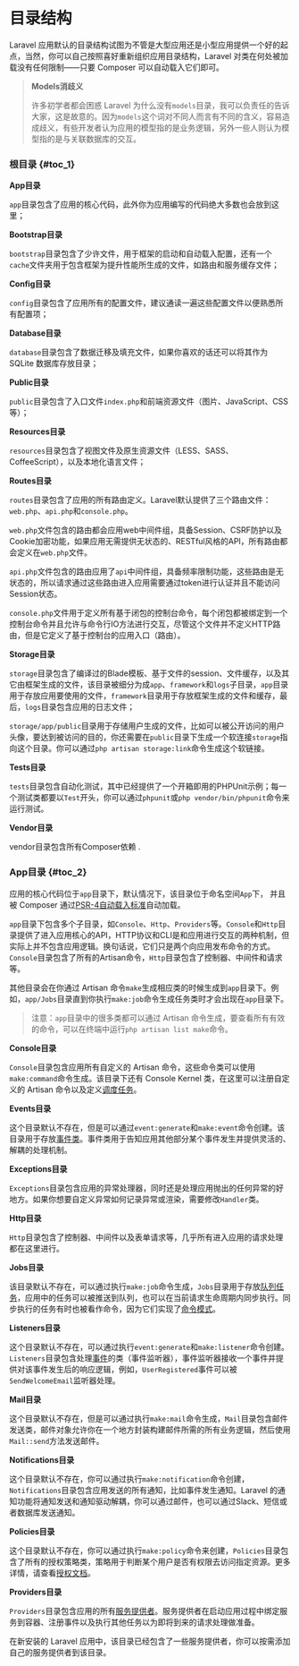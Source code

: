 # 目录结构

Laravel 应用默认的目录结构试图为不管是大型应用还是小型应用提供一个好的起点，当然，你可以自己按照喜好重新组织应用目录结构，Laravel 对类在何处被加载没有任何限制——只要 Composer 可以自动载入它们即可。

> **Models消歧义**
>
> 许多初学者都会困惑 Laravel 为什么没有`models`目录，我可以负责任的告诉大家，这是故意的。因为`models`这个词对不同人而言有不同的含义，容易造成歧义，有些开发者认为应用的模型指的是业务逻辑，另外一些人则认为模型指的是与关联数据库的交互。

### 根目录 {#toc_1}

**App目录**

`app`目录包含了应用的核心代码，此外你为应用编写的代码绝大多数也会放到这里；

**Bootstrap目录**

`bootstrap`目录包含了少许文件，用于框架的启动和自动载入配置，还有一个`cache`文件夹用于包含框架为提升性能所生成的文件，如路由和服务缓存文件；

**Config目录**

`config`目录包含了应用所有的配置文件，建议通读一遍这些配置文件以便熟悉所有配置项；

**Database目录**

`database`目录包含了数据迁移及填充文件，如果你喜欢的话还可以将其作为 SQLite 数据库存放目录；

**Public目录**

`public`目录包含了入口文件`index.php`和前端资源文件（图片、JavaScript、CSS等）；

**Resources目录**

`resources`目录包含了视图文件及原生资源文件（LESS、SASS、CoffeeScript），以及本地化语言文件；

**Routes目录**

`routes`目录包含了应用的所有路由定义。Laravel默认提供了三个路由文件：`web.php`、`api.php`和`console.php`。

`web.php`文件包含的路由都会应用web中间件组，具备Session、CSRF防护以及Cookie加密功能，如果应用无需提供无状态的、RESTful风格的API，所有路由都会定义在`web.php`文件。

`api.php`文件包含的路由应用了`api`中间件组，具备频率限制功能，这些路由是无状态的，所以请求通过这些路由进入应用需要通过token进行认证并且不能访问Session状态。

`console.php`文件用于定义所有基于闭包的控制台命令，每个闭包都被绑定到一个控制台命令并且允许与命令行IO方法进行交互，尽管这个文件并不定义HTTP路由，但是它定义了基于控制台的应用入口（路由）。

**Storage目录**

`storage`目录包含了编译过的Blade模板、基于文件的session、文件缓存，以及其它由框架生成的文件，该目录被细分为成`app`、`framework`和`logs`子目录，`app`目录用于存放应用要使用的文件，`framework`目录用于存放框架生成的文件和缓存，最后，`logs`目录包含应用的日志文件；

`storage/app/public`目录用于存储用户生成的文件，比如可以被公开访问的用户头像，要达到被访问的目的，你还需要在`public`目录下生成一个软连接`storage`指向这个目录。你可以通过`php artisan storage:link`命令生成这个软链接。

**Tests目录**

`tests`目录包含自动化测试，其中已经提供了一个开箱即用的PHPUnit示例；每一个测试类都要以`Test`开头，你可以通过`phpunit`或`php vendor/bin/phpunit`命令来运行测试。

**Vendor目录**

vendor目录包含所有Composer依赖 . 

### App目录 {#toc_2}

应用的核心代码位于`app`目录下，默认情况下，该目录位于命名空间`App`下， 并且被 Composer 通过[PSR-4自动载入标准](http://www.php-fig.org/psr/psr-4/)自动加载。

`app`目录下包含多个子目录，如`Console`、`Http`、`Providers`等。`Console`和`Http`目录提供了进入应用核心的API，HTTP协议和CLI是和应用进行交互的两种机制，但实际上并不包含应用逻辑。换句话说，它们只是两个向应用发布命令的方式。`Console`目录包含了所有的Artisan命令，`Http`目录包含了控制器、中间件和请求等。

其他目录会在你通过 Artisan 命令`make`生成相应类的时候生成到`app`目录下。例如，`app/Jobs`目录直到你执行`make:job`命令生成任务类时才会出现在`app`目录下。

> 注意：`app`目录中的很多类都可以通过 Artisan 命令生成，要查看所有有效的命令，可以在终端中运行`php artisan list make`命令。

**Console目录**

`Console`目录包含应用所有自定义的 Artisan 命令，这些命令类可以使用`make:command`命令生成。该目录下还有 Console Kernel 类，在这里可以注册自定义的 Artisan 命令以及定义[调度任务](https://laravel.com/docs/5.4/scheduling)。

**Events目录**

这个目录默认不存在，但是可以通过`event:generate`和`make:event`命令创建。该目录用于存放[事件类](https://laravel.com/docs/5.4/events)。事件类用于告知应用其他部分某个事件发生并提供灵活的、解耦的处理机制。

**Exceptions目录**

`Exceptions`目录包含应用的异常处理器，同时还是处理应用抛出的任何异常的好地方。如果你想要自定义异常如何记录异常或渲染，需要修改`Handler`类。

**Http目录**

`Http`目录包含了控制器、中间件以及表单请求等，几乎所有进入应用的请求处理都在这里进行。

**Jobs目录**

该目录默认不存在，可以通过执行`make:job`命令生成，`Jobs`目录用于存放[队列任务](https://laravel.com/docs/5.4/queues)，应用中的任务可以被推送到队列，也可以在当前请求生命周期内同步执行。同步执行的任务有时也被看作命令，因为它们实现了[命令模式](http://laravelacademy.org/post/2871.html)。

**Listeners目录**

这个目录默认不存在，可以通过执行`event:generate`和`make:listener`命令创建。`Listeners`目录包含处理[事件](https://laravel.com/docs/5.4/events)的类（事件监听器），事件监听器接收一个事件并提供对该事件发生后的响应逻辑，例如，`UserRegistered`事件可以被`SendWelcomeEmail`监听器处理。

**Mail目录**

这个目录默认不存在，但是可以通过执行`make:mail`命令生成，`Mail`目录包含邮件发送类，邮件对象允许你在一个地方封装构建邮件所需的所有业务逻辑，然后使用`Mail::send`方法发送邮件。

**Notifications目录**

这个目录默认不存在，你可以通过执行`make:notification`命令创建，`Notifications`目录包含应用发送的所有通知，比如事件发生通知。Laravel 的通知功能将通知发送和通知驱动解耦，你可以通过邮件，也可以通过Slack、短信或者数据库发送通知。

**Policies目录**

这个目录默认不存在，你可以通过执行`make:policy`命令来创建，`Policies`目录包含了所有的授权策略类，策略用于判断某个用户是否有权限去访问指定资源。更多详情，请查看[授权文档](https://laravel.com/docs/5.4/authorization)。

**Providers目录**

`Providers`目录包含应用的所有[服务提供者](https://laravel.com/docs/5.4/providers)。服务提供者在启动应用过程中绑定服务到容器、注册事件以及执行其他任务以为即将到来的请求处理做准备。

在新安装的 Laravel 应用中，该目录已经包含了一些服务提供者，你可以按需添加自己的服务提供者到该目录。


